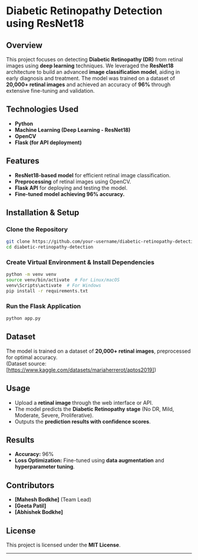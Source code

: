 # **Diabetic Retinopathy Detection using ResNet18**  

## **Overview**  
This project focuses on detecting **Diabetic Retinopathy (DR)** from retinal images using **deep learning** techniques. We leveraged the **ResNet18** architecture to build an advanced **image classification model**, aiding in early diagnosis and treatment. The model was trained on a dataset of **20,000+ retinal images** and achieved an accuracy of **96%** through extensive fine-tuning and validation.  

## **Technologies Used**  
- **Python**  
- **Machine Learning (Deep Learning - ResNet18)**  
- **OpenCV**  
- **Flask (for API deployment)**  

## **Features**  
- **ResNet18-based model** for efficient retinal image classification.  
- **Preprocessing** of retinal images using OpenCV.  
- **Flask API** for deploying and testing the model.  
- **Fine-tuned model achieving 96% accuracy.**  

## **Installation & Setup**  
### **Clone the Repository**  
```bash
git clone https://github.com/your-username/diabetic-retinopathy-detection.git
cd diabetic-retinopathy-detection
```

### **Create Virtual Environment & Install Dependencies**  
```bash
python -m venv venv
source venv/bin/activate  # For Linux/macOS
venv\Scripts\activate  # For Windows
pip install -r requirements.txt
```

### **Run the Flask Application**  
```bash
python app.py
```

## **Dataset**  
The model is trained on a dataset of **20,000+ retinal images**, preprocessed for optimal accuracy.  
(Dataset source: [https://www.kaggle.com/datasets/mariaherrerot/aptos2019])  

## **Usage**  
- Upload a **retinal image** through the web interface or API.  
- The model predicts the **Diabetic Retinopathy stage** (No DR, Mild, Moderate, Severe, Proliferative).  
- Outputs the **prediction results with confidence scores**.  

## **Results**  
- **Accuracy:** 96%  
- **Loss Optimization:** Fine-tuned using **data augmentation** and **hyperparameter tuning**.  

## **Contributors**  
- **[Mahesh Bodkhe]** (Team Lead)  
- **[Geeta Patil]**
- **[Abhishek Bodkhe]**  

## **License**  
This project is licensed under the **MIT License**.  

---
